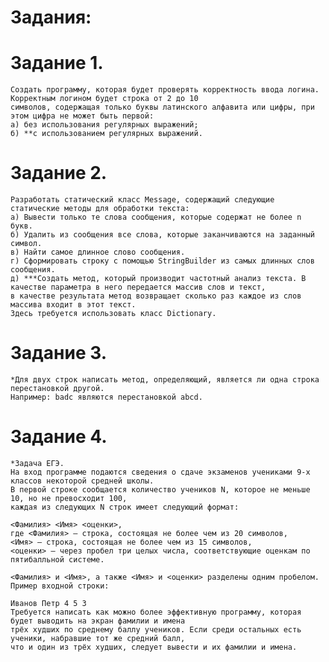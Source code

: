 # Задания:
# Задание 1.
    Создать программу, которая будет проверять корректность ввода логина. Корректным логином будет строка от 2 до 10
    символов, содержащая только буквы латинского алфавита или цифры, при этом цифра не может быть первой:
    а) без использования регулярных выражений;
    б) **с использованием регулярных выражений.

# Задание 2.
    Разработать статический класс Message, содержащий следующие статические методы для обработки текста:
    а) Вывести только те слова сообщения, которые содержат не более n букв.
    б) Удалить из сообщения все слова, которые заканчиваются на заданный символ.
    в) Найти самое длинное слово сообщения.
    г) Сформировать строку с помощью StringBuilder из самых длинных слов сообщения.
    д) ***Создать метод, который производит частотный анализ текста. В качестве параметра в него передается массив слов и текст,
    в качестве результата метод возвращает сколько раз каждое из слов массива входит в этот текст.
    Здесь требуется использовать класс Dictionary.

# Задание 3.
    *Для двух строк написать метод, определяющий, является ли одна строка перестановкой другой.
    Например: badc являются перестановкой abcd.

# Задание 4.
    *Задача ЕГЭ.
    На вход программе подаются сведения о сдаче экзаменов учениками 9-х классов некоторой средней школы.
    В первой строке сообщается количество учеников N, которое не меньше 10, но не превосходит 100,
    каждая из следующих N строк имеет следующий формат:

    <Фамилия> <Имя> <оценки>,
    где <Фамилия> — строка, состоящая не более чем из 20 символов,
    <Имя> — строка, состоящая не более чем из 15 символов,
    <оценки> — через пробел три целых числа, соответствующие оценкам по пятибалльной системе.
    
    <Фамилия> и <Имя>, а также <Имя> и <оценки> разделены одним пробелом. Пример входной строки:

    Иванов Петр 4 5 3
    Требуется написать как можно более эффективную программу, которая будет выводить на экран фамилии и имена
    трёх худших по среднему баллу учеников. Если среди остальных есть ученики, набравшие тот же средний балл,
    что и один из трёх худших, следует вывести и их фамилии и имена.
